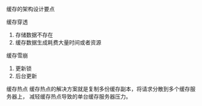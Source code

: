 
缓存的架构设计要点

缓存穿透
1. 存储数据不存在
2. 缓存数据生成耗费大量时间或者资源

缓存雪崩
1. 更新锁
2. 后台更新

缓存热点
缓存热点的解决方案就是复制多份缓存副本，将请求分散到多个缓存服务器上，
减轻缓存热点导致的单台缓存服务器压力。


                                   


